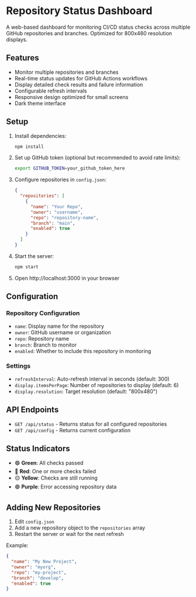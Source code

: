 # Repository Status Dashboard

A web-based dashboard for monitoring CI/CD status checks across multiple GitHub repositories and branches. Optimized for 800x480 resolution displays.

## Features

- Monitor multiple repositories and branches
- Real-time status updates for GitHub Actions workflows
- Display detailed check results and failure information
- Configurable refresh intervals
- Responsive design optimized for small screens
- Dark theme interface

## Setup

1. Install dependencies:
   ```bash
   npm install
   ```

2. Set up GitHub token (optional but recommended to avoid rate limits):
   ```bash
   export GITHUB_TOKEN=your_github_token_here
   ```

3. Configure repositories in `config.json`:
   ```json
   {
     "repositories": [
       {
         "name": "Your Repo",
         "owner": "username",
         "repo": "repository-name",
         "branch": "main",
         "enabled": true
       }
     ]
   }
   ```

4. Start the server:
   ```bash
   npm start
   ```

5. Open http://localhost:3000 in your browser

## Configuration

### Repository Configuration
- `name`: Display name for the repository
- `owner`: GitHub username or organization
- `repo`: Repository name
- `branch`: Branch to monitor
- `enabled`: Whether to include this repository in monitoring

### Settings
- `refreshInterval`: Auto-refresh interval in seconds (default: 300)
- `display.itemsPerPage`: Number of repositories to display (default: 6)
- `display.resolution`: Target resolution (default: "800x480")

## API Endpoints

- `GET /api/status` - Returns status for all configured repositories
- `GET /api/config` - Returns current configuration

## Status Indicators

- 🟢 **Green**: All checks passed
- 🔴 **Red**: One or more checks failed
- 🟡 **Yellow**: Checks are still running
- 🟣 **Purple**: Error accessing repository data

## Adding New Repositories

1. Edit `config.json`
2. Add a new repository object to the `repositories` array
3. Restart the server or wait for the next refresh

Example:
```json
{
  "name": "My New Project",
  "owner": "myorg",
  "repo": "my-project",
  "branch": "develop",
  "enabled": true
}
```